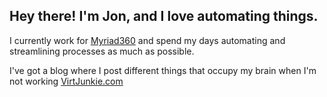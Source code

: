 ## Hey there! I'm Jon, and I love automating things. 

I currently work for [Myriad360](https://www.myriad360.com/) and spend my days automating and streamlining processes as much as possible.

I've got a blog where I post different things that occupy my brain when I'm not working [VirtJunkie.com](https://www.virtjunkie.com/)
